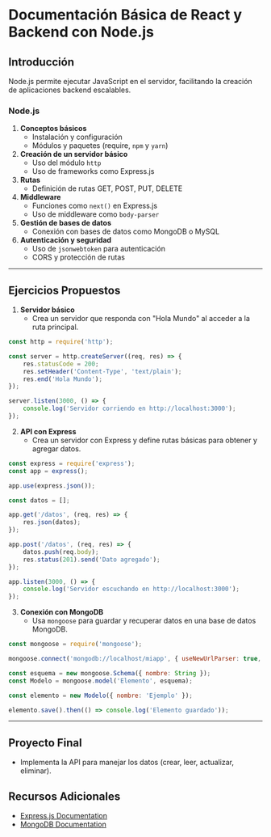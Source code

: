 # Documentación Básica de React y Backend con Node.js

## Introducción
Node.js permite ejecutar JavaScript en el servidor, facilitando la creación de aplicaciones backend escalables.

### Node.js
1. **Conceptos básicos**
   - Instalación y configuración
   - Módulos y paquetes (require, `npm` y `yarn`)
2. **Creación de un servidor básico**
   - Uso del módulo `http`
   - Uso de frameworks como Express.js
3. **Rutas**
   - Definición de rutas GET, POST, PUT, DELETE
4. **Middleware**
   - Funciones como `next()` en Express.js
   - Uso de middleware como `body-parser`
5. **Gestión de bases de datos**
   - Conexión con bases de datos como MongoDB o MySQL
6. **Autenticación y seguridad**
   - Uso de `jsonwebtoken` para autenticación
   - CORS y protección de rutas

---

## Ejercicios Propuestos

1. **Servidor básico**
   - Crea un servidor que responda con "Hola Mundo" al acceder a la ruta principal.

```javascript
const http = require('http');

const server = http.createServer((req, res) => {
    res.statusCode = 200;
    res.setHeader('Content-Type', 'text/plain');
    res.end('Hola Mundo');
});

server.listen(3000, () => {
    console.log('Servidor corriendo en http://localhost:3000');
});
```

2. **API con Express**
   - Crea un servidor con Express y define rutas básicas para obtener y agregar datos.

```javascript
const express = require('express');
const app = express();

app.use(express.json());

const datos = [];

app.get('/datos', (req, res) => {
    res.json(datos);
});

app.post('/datos', (req, res) => {
    datos.push(req.body);
    res.status(201).send('Dato agregado');
});

app.listen(3000, () => {
    console.log('Servidor escuchando en http://localhost:3000');
});
```

3. **Conexión con MongoDB**
   - Usa `mongoose` para guardar y recuperar datos en una base de datos MongoDB.

```javascript
const mongoose = require('mongoose');

mongoose.connect('mongodb://localhost/miapp', { useNewUrlParser: true, useUnifiedTopology: true });

const esquema = new mongoose.Schema({ nombre: String });
const Modelo = mongoose.model('Elemento', esquema);

const elemento = new Modelo({ nombre: 'Ejemplo' });

elemento.save().then(() => console.log('Elemento guardado'));
```

---

## Proyecto Final
- Implementa la API para manejar los datos (crear, leer, actualizar, eliminar).

## Recursos Adicionales
- [Express.js Documentation](https://expressjs.com/)
- [MongoDB Documentation](https://www.mongodb.com/docs/)